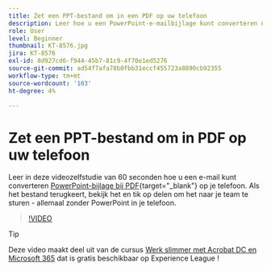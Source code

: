 ```yaml
---
title: Zet een PPT-bestand om in een PDF op uw telefoon
description: Leer hoe u een PowerPoint-e-mailbijlage kunt converteren naar PDF op uw telefoon
role: User
level: Beginner
thumbnail: KT-8576.jpg
jira: KT-8576
exl-id: 8d927cd6-f944-45b7-81c9-4f70e1ed5276
source-git-commit: ad54f7afa78b0fbb31eccf455723a8890cb92355
workflow-type: tm+mt
source-wordcount: '103'
ht-degree: 4%

---
```


# Zet een PPT-bestand om in PDF op uw telefoon

Leer in deze videozelfstudie van 60 seconden hoe u een e-mail kunt converteren [PowerPoint-bijlage bij PDF](https://www.adobe.com/nl/acrobat/online/ppt-to-pdf.html){target="_blank"} op je telefoon. Als het bestand terugkeert, bekijk het en tik op delen om het naar je team te sturen - allemaal zonder PowerPoint in je telefoon.

>[!VIDEO](https://video.tv.adobe.com/v/336366?quality=12&learn=on&hidetitle=true)

>[!TIP]
>
>Deze video maakt deel uit van de cursus [Werk slimmer met Acrobat DC en Microsoft 365](https://experienceleague.adobe.com/?recommended=Acrobat-U-1-2021.microsoft365) dat is gratis beschikbaar op Experience League !
